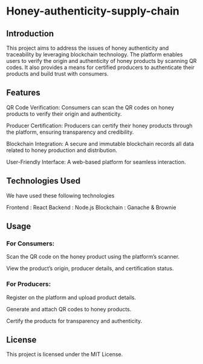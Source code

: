 # Honey-authenticity-supply-chain
## Introduction

This project aims to address the issues of honey authenticity and traceability by leveraging blockchain technology. The platform enables users to verify the origin and authenticity of honey products by scanning QR codes. It also provides a means for certified producers to authenticate their products and build trust with consumers.

## Features

QR Code Verification: Consumers can scan the QR codes on honey products to verify their origin and authenticity.

Producer Certification: Producers can certify their honey products through the platform, ensuring transparency and credibility.

Blockchain Integration: A secure and immutable blockchain records all data related to honey production and distribution.

User-Friendly Interface: A web-based platform for seamless interaction.

## Technologies Used

We have used these following technologies

Frontend : React
Backend : Node.js
Blockchain : Ganache & Brownie

## Usage

### For Consumers:

Scan the QR code on the honey product using the platform’s scanner.

View the product’s origin, producer details, and certification status.

### For Producers:

Register on the platform and upload product details.

Generate and attach QR codes to honey products.

Certify the products for transparency and authenticity.

## License

This project is licensed under the MIT License.
